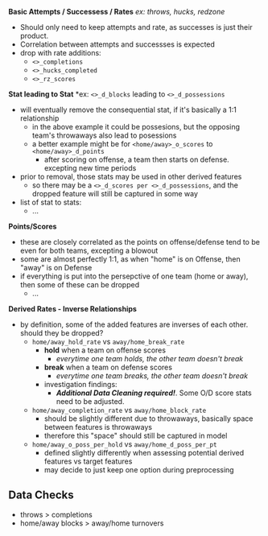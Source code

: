 **Basic Attempts / Successess / Rates**
*ex: throws, hucks, redzone*

 - Should only need to keep attempts and rate, as successes is just their product.
 - Correlation between attempts and successses is expected
 - drop with rate additions:
   - `<>_completions`
   - `<>_hucks_completed`
   - `<>_rz_scores`
 
**Stat leading to Stat**
*ex: `<>_d_blocks` leading to `<>_d_possessions`

 - will eventually remove the consequential stat, if it's basically a 1:1 relationship
   - in the above example it could be possesions, but the opposing team's throwaways also lead to posessions
   - a better example might be for `<home/away>_o_scores` to `<home/away>_d_points`
     - after scoring on offense, a team then starts on defense. excepting new time periods
 - prior to removal, those stats may be used in other derived features
   - so there may be a `<>_d_scores per <>_d_possessions`, and the dropped feature will still be captured in some way
 - list of stat to stats:
   - ...
   
**Points/Scores**

 - these are closely correlated as the points on offense/defense tend to be even for both teams, excepting a blowout
 - some are almost perfectly 1:1, as when "home" is on Offense, then "away" is on Defense
 - if everything is put into the persepctive of one team (home or away), then some of these can be dropped
   - ...
   
 
**Derived Rates - Inverse Relationships**

 - by definition, some of the added features are inverses of each other. should they be dropped?
   - `home/away_hold_rate` vs `away/home_break_rate`
     - **hold** when a team on offense scores
       - *everytime one team holds, the other team doesn't break*
     - **break** when a team on defense scores
       - *everytime one team breaks, the other team doesn't break*
     - investigation findings:
       - ***Additional Data Cleaning required!***. Some O/D score stats need to be adjusted.
   - `home/away_completion_rate` vs `away/home_block_rate`
     - should be slightly different due to throwaways, basically space between features is throwaways
	 - therefore this "space" should still be captured in model
   - `home/away_o_poss_per_hold` vs `away/home_d_poss_per_pt`
     - defined slightly differently when assessing potential derived features vs target features
	 - may decide to just keep one option during preprocessing
   
   
   
   
   
   
## Data Checks

 - throws > completions
 - home/away blocks > away/home turnovers
